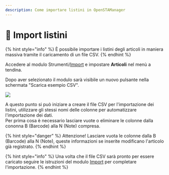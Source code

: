 ```yaml
---
description: Come importare listini in OpenSTAManager
---
```


# 📲 Import listini

{% hint style="info" %}
È possibile importare i listini degli articoli in maniera massiva tramite il caricamento di un file CSV.
{% endhint %}

Accedere al modulo Strumenti/[Import](../../strumenti/import.md) e impostare **Articoli** nel menù a tendina.

Dopo aver selezionato il modulo sarà visibile un nuovo pulsante nella schermata "Scarica esempio CSV".

![](https://firebasestorage.googleapis.com/v0/b/gitbook-x-prod.appspot.com/o/spaces%2F-LZJeLg23eVDvrCv74U7-887967055%2Fuploads%2FieWODcsyGAXzKNZYQysF%2Ffile.png?alt=media)

A questo punto si può iniziare a creare il file CSV per l'importazione dei listini, utilizzare gli stessi nomi delle colonne per automatizzare l'importazione dei dati.\
Per prima cosa è necessario lasciare vuote o eliminare le colonne dalla cononna B (Barcode) alla N (Note) compresa.



{% hint style="danger" %}
Attenzione! Lasciare vuota le colonne dalla B (Barcode) alla N (Note), queste informazioni se inserite modificano l'articolo già registrato.
{% endhint %}

{% hint style="info" %}
Una volta che il file CSV sarà pronto per essere caricato seguire le istruzioni del modulo [Import](../../strumenti/import.md) per completare l'importazione.
{% endhint %}
